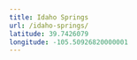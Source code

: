 ```yaml
---
title: Idaho Springs
url: /idaho-springs/
latitude: 39.7426079
longitude: -105.50926820000001
---
```

